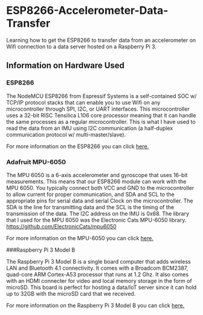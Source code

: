# ESP8266-Accelerometer-Data-Transfer
Learning how to get the ESP8266 to transfer data from an accelerometer on Wifi connection to a data server hosted on a Raspberry Pi 3.

## Information on Hardware Used

### ESP8266

The NodeMCU ESP8266 from Espressif Systems is a self-contained SOC w/ TCP/IP protocol stacks that can enable you to use Wifi on any microcontroller through SPI, I2C, or UART interfaces. This microcontroller uses a 32-bit RISC Tensilica L106 core processor meaning that it can handle the same processes as a regular microcontroller. This is what I have used to read the data from an IMU using I2C communication (a half-duplex communication protocol w/ multi-master/slave).

For more information on the ESP8266 you can click <a href="https://www.espressif.com/sites/default/files/documentation/0a-esp8266ex_datasheet_en.pdf" target="_blank">here.</a>

### Adafruit MPU-6050

The MPU 6050 is a 6-axis accelerometer and gyroscope that uses 16-bit measurements. This means that our ESP8266 module can work with the MPU 6050. You typically connect both VCC and GND to the microcontroller to allow current for proper communication, and SDA and SCL to the appropriate pins for serial data and serial Clock on the microcontroller. The SDA is the line for transmitting data and the SCL is the timing of the transmission of the data. The I2C address on the IMU is 0x68. The library that I used for the MPU 6050 was the Electronic Cats MPU-6050 library. https://github.com/ElectronicCats/mpu6050

For more information on the MPU-6050 you can click <a href="https://invensense.tdk.com/wp-content/uploads/2015/02/MPU-6000-Datasheet1.pdf" target="_blank">here.</a>

###Raspberry Pi 3 Model B

The Raspberry Pi 3 Model B is a single board computer that adds wireless LAN and Bluetooth 4.1 connectivity. It comes with a Broadcom BCM2387, quad-core ARM Cortex-A53 processor that runs at 1.2 Ghz. It also comes with an HDMI connecter for video and local memory storage in the form of microSD. This board is perfect for hosting a data/IoT server since it can hold up to 32GB with the microSD card that we received.

For more information on the Raspberry Pi 3 Model B you can click <a href="https://us.rs-online.com/m/d/4252b1ecd92888dbb9d8a39b536e7bf2.pdf?srsltid=AfmBOooFU4ZGljZ3GYlqCJjr7USwgSgOPvigFI2DjveNFrXGUp18ZZSt" target="_blank">here.</a>
